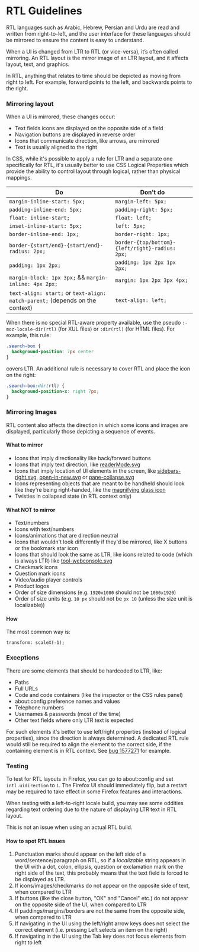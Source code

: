 # RTL Guidelines

RTL languages such as Arabic, Hebrew, Persian and Urdu are read and written from right-to-left, and the user interface for these languages should be mirrored to ensure the content is easy to understand.

When a UI is changed from LTR to RTL (or vice-versa), it’s often called mirroring. An RTL layout is the mirror image of an LTR layout, and it affects layout, text, and graphics.

In RTL, anything that relates to time should be depicted as moving from right to left. For example, forward points to the left, and backwards points to the right.

### Mirroring layout

When a UI is mirrored, these changes occur:

* Text fields icons are displayed on the opposite side of a field
* Navigation buttons are displayed in reverse order
* Icons that communicate direction, like arrows, are mirrored
* Text is usually aligned to the right

In CSS, while it's possible to apply a rule for LTR and a separate one specifically for RTL, it's usually better to use CSS Logical Properties which provide the ability to control layout through logical, rather than physical mappings.

Do | Don't do
-- | --------
`margin-inline-start: 5px;` | `margin-left: 5px;`
`padding-inline-end: 5px;` | `padding-right: 5px;`
`float: inline-start;` | `float: left;`
`inset-inline-start: 5px;` | `left: 5px;`
`border-inline-end: 1px;` | `border-right: 1px;`
`border-{start/end}-{start/end}-radius: 2px;` | `border-{top/bottom}-{left/right}-radius: 2px;`
`padding: 1px 2px;` | `padding: 1px 2px 1px 2px;`
`margin-block: 1px 3px;` && `margin-inline: 4px 2px;` | `margin: 1px 2px 3px 4px;`
`text-align: start;` or `text-align: match-parent;` (depends on the context) | `text-align: left;`

When there is no special RTL-aware property available, use the pseudo `:-moz-locale-dir(rtl)` (for XUL files) or `:dir(rtl)` (for HTML files). For example, this rule:
```css
.search-box {
  background-position: 7px center
}
```

covers LTR. An additional rule is necessary to cover RTL and place the icon on the right:
```css
.search-box:dir(rtl) {
  background-position-x: right 7px;
}
```

### Mirroring Images

RTL content also affects the direction in which some icons and images are displayed, particularly those depicting a sequence of events.

#### What to mirror
* Icons that imply directionality like back/forward buttons
* Icons that imply text direction, like [readerMode.svg](https://searchfox.org/mozilla-central/rev/74cc0f4dce444fe0757e2a6b8307d19e4d0e0212/browser/themes/shared/reader/readerMode.svg)
* Icons that imply location of UI elements in the screen, like [sidebars-right.svg](https://searchfox.org/mozilla-central/rev/74cc0f4dce444fe0757e2a6b8307d19e4d0e0212/browser/themes/shared/icons/sidebars-right.svg), [open-in-new.svg](https://searchfox.org/mozilla-central/rev/74cc0f4dce444fe0757e2a6b8307d19e4d0e0212/browser/themes/shared/icons/open-in-new.svg) or [pane-collapse.svg](https://searchfox.org/mozilla-central/rev/74cc0f4dce444fe0757e2a6b8307d19e4d0e0212/devtools/client/debugger/images/pane-collapse.svg)
* Icons representing objects that are meant to be handheld should look like they're being right-handed, like the [magnifying glass icon](https://searchfox.org/mozilla-central/rev/e7c61f4a68b974d5fecd216dc7407b631a24eb8f/toolkit/themes/windows/global/icons/search-textbox.svg)
* Twisties in collapsed state (in RTL context only)

#### What NOT to mirror
* Text/numbers
* Icons with text/numbers
* Icons/animations that are direction neutral
* Icons that wouldn't look differently if they'd be mirrored, like X buttons or the bookmark star icon
* Icons that should look the same as LTR, like icons related to code (which is always LTR) like [tool-webconsole.svg](https://searchfox.org/mozilla-central/rev/74cc0f4dce444fe0757e2a6b8307d19e4d0e0212/devtools/client/themes/images/tool-webconsole.svg)
* Checkmark icons
* Question mark icons
* Video/audio player controls
* Product logos
* Order of size dimensions (e.g. `1920x1080` should not be `1080x1920`)
* Order of size units (e.g. `10 px` should not be `px 10` (unless the size unit is localizable))

#### How
The most common way is:

`transform: scaleX(-1);`

### Exceptions

There are some elements that should be hardcoded to LTR, like:
* Paths
* Full URLs
* Code and code containers (like the inspector or the CSS rules panel)
* about:config preference names and values
* Telephone numbers
* Usernames & passwords (most of the time)
* Other text fields where only LTR text is expected

For such elements it's better to use left/right properties (instead of logical properties), since the direction is always determined.
A dedicated RTL rule would still be required to align the element to the correct side, if the containing element is in RTL context. See [bug 1577271](https://bugzilla.mozilla.org/show_bug.cgi?id=1577271) for example.

### Testing

To test for RTL layouts in Firefox, you can go to about:config and set `intl.uidirection` to `1`.
The Firefox UI should immediately flip, but a restart may be required to take effect in some Firefox features and interactions.

When testing with a left-to-right locale build, you may see some oddities regarding text ordering due to the nature of displaying LTR text in RTL layout.

This is not an issue when using an actual RTL build.

#### How to spot RTL issues

1. Punctuation marks should appear on the left side of a word/sentence/paragraph on RTL, so if a *localizable* string appears in the UI with a dot, colon, ellipsis, question or exclamation mark on the right side of the text, this probably means that the text field is forced to be displayed as LTR.
2. If icons/images/checkmarks do not appear on the opposite side of text, when compared to LTR
3. If buttons (like the close button, "OK" and "Cancel" etc.) do not appear on the opposite side of the UI, when compared to LTR
4. If paddings/margins/borders are not the same from the opposite side, when compared to LTR
5. If navigating in the UI using the left/right arrow keys does not select the correct element (i.e. pressing Left selects an item on the right)
6. If navigating in the UI using the Tab key does not focus elements from right to left
